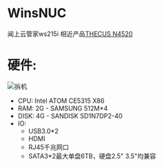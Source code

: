 # WinsNUC
闻上云管家ws215i 
相近产品[THECUS N4520](http://www.thecus.com/product.php?PROD_ID=86)
# 硬件:
![拆机](https://am.zdmimg.com/201604/05/5703a8469d1e6.jpg_e600.jpg)
* CPU: Intel ATOM CE5315 X86
* RAM: 2G - SAMSUNG 512M*4
* DISK: 4G - SANDISK SD1N7DP2-40
* IO: 
  * USB3.0*2 
  * HDMI
  * RJ45千兆网口
  * SATA3*2最大单盘6TB，硬盘2.5" 3.5"均兼容
